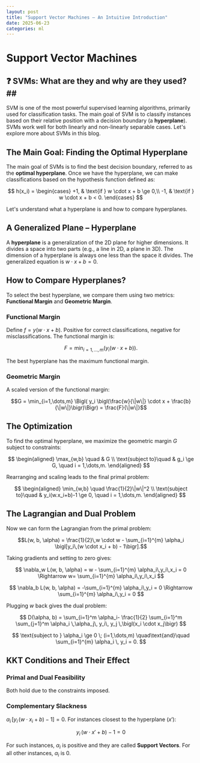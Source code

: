```yaml
---
layout: post
title: "Support Vector Machines – An Intuitive Introduction"
date: 2025-06-23
categories: ml
---
```


# Support Vector Machines


## ❓ SVMs: What are they and why are they used?##

SVM is one of the most powerful supervised learning algorithms, primarily used for classification tasks. The main goal of SVM is to classify instances based on their relative position with a decision boundary (a **hyperplane**). SVMs work well for both linearly and non-linearly separable cases. Let's explore more about SVMs in this blog.

## The Main Goal: Finding the Optimal Hyperplane

The main goal of SVMs is to find the best decision boundary, referred to as the **optimal hyperplane**. Once we have the hyperplane, we can make classifications based on the hypothesis function defined as:

$$
h(x_i) = \begin{cases}
+1, & \text{if } w \cdot x + b \ge 0,\\
-1, & \text{if } w \cdot x + b < 0.
\end{cases}
$$

Let's understand what a hyperplane is and how to compare hyperplanes.

## A Generalized Plane – Hyperplane

A **hyperplane** is a generalization of the 2D plane for higher dimensions. It divides a space into two parts (e.g., a line in 2D, a plane in 3D). The dimension of a hyperplane is always one less than the space it divides. The generalized equation is $w \cdot x + b = 0$.

## How to Compare Hyperplanes?

To select the best hyperplane, we compare them using two metrics: **Functional Margin** and **Geometric Margin**.

### Functional Margin

Define $f = y(w \cdot x + b)$. Positive for correct classifications, negative for misclassifications. The functional margin is:

$$F = \min_{i=1,\dots,m} \bigl(y_i (w \cdot x + b)\bigr).$$

The best hyperplane has the maximum functional margin.

### Geometric Margin

A scaled version of the functional margin:

$$G = \min_{i=1,\dots,m} \Bigl( y_i \bigl(\frac{w}{\|w\|} \cdot x + \frac{b}{\|w\|}\bigr)\Bigr) = \frac{F}{\|w\|}$$

## The Optimization

To find the optimal hyperplane, we maximize the geometric margin $G$ subject to constraints:

$$
\begin{aligned}
\max_{w,b} \quad & G \\
\text{subject to}\quad & g_i \ge G, \quad i = 1,\dots,m.
\end{aligned}
$$

Rearranging and scaling leads to the final primal problem:

$$
\begin{aligned}
\min_{w,b} \quad \frac{1}{2}\|w\|^2  \\
\text{subject to}\quad & y_i(w.x_i+b)-1 \ge 0, \quad i = 1,\dots,m.
\end{aligned}
$$

## The Lagrangian and Dual Problem

Now we can form the Lagrangian from the primal problem:

$$L(w, b, \alpha) = \frac{1}{2}\,w \cdot w - \sum_{i=1}^{m} \alpha_i \bigl[y_i\,(w \cdot x_i + b) - 1\bigr].$$

Taking gradients and setting to zero gives:

$$
\nabla_w L(w, b, \alpha) = w - \sum_{i=1}^{m} \alpha_i\,y_i\,x_i = 0 \Rightarrow w= \sum_{i=1}^{m} \alpha_i\,y_i\,x_i
$$

$$
\nabla_b L(w, b, \alpha) = -\sum_{i=1}^{m} \alpha_i\,y_i = 0 \Rightarrow \sum_{i=1}^{m} \alpha_i\,y_i = 0
$$

Plugging $w$ back gives the dual problem:

$$
D(\alpha, b) = \sum_{i=1}^m \alpha_i- \frac{1}{2} \sum_{i=1}^m \sum_{j=1}^m
\alpha_i \,\alpha_j\, y_i\, y_j \,\bigl(x_i \cdot x_j\bigr)
$$

$$
\text{subject to } \alpha_i \ge 0 \; (i=1,\dots,m)
\quad\text{and}\quad
\sum_{i=1}^{m} \alpha_i \, y_i = 0.
$$

## KKT Conditions and Their Effect

### Primal and Dual Feasibility

Both hold due to the constraints imposed.

### Complementary Slackness

$\alpha_i\,[y_i\,(w \cdot x_i + b) - 1] = 0.$ For instances closest to the hyperplane ($x'$):

$$y_i\,(w \cdot x' + b) - 1 = 0$$

For such instances, $\alpha_i$ is positive and they are called **Support Vectors**. For all other instances, $\alpha_i$ is 0.



































